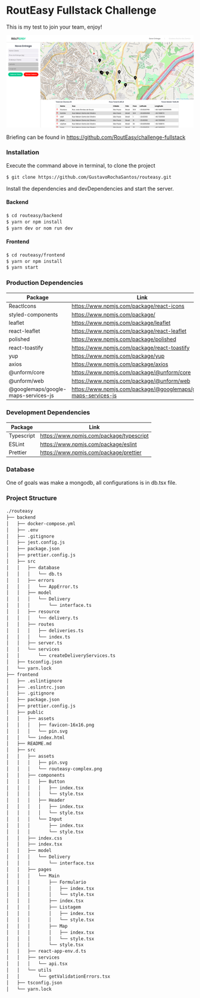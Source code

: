 # RoutEasy Fullstack Challenge
This is my test to join your team, enjoy!

<img src="https://github.com/GustavoRochaSantos/routeasy/blob/master/challenge.png">

Briefing can be found in https://github.com/RoutEasy/challenge-fullstack

### Installation

Execute the command above in terminal, to clone the project
```sh
$ git clone https://github.com/GustavoRochaSantos/routeasy.git
```

Install the dependencies and devDependencies and start the server.

#### Backend

```sh
$ cd routeasy/backend 
$ yarn or npm install
$ yarn dev or nom run dev
```
#### Frontend

```sh
$ cd routeasy/frontend 
$ yarn or npm install
$ yarn start
```

### Production Dependencies

| Package | Link |
| ------ | ------ |
| ReactIcons | https://www.npmjs.com/package/react-icons |
| styled-components | https://www.npmjs.com/package/ |
| leaflet | https://www.npmjs.com/package/leaflet |
| react-leaflet | https://www.npmjs.com/package/react-leaflet |
| polished | https://www.npmjs.com/package/polished |
| react-toastify | https://www.npmjs.com/package/react-toastify |
| yup | https://www.npmjs.com/package/yup |
| axios | https://www.npmjs.com/package/axios |
| @unform/core | https://www.npmjs.com/package/@unform/core |
| @unform/web | https://www.npmjs.com/package/@unform/web |
| @googlemaps/google-maps-services-js | https://www.npmjs.com/package/@googlemaps/google-maps-services-js |



### Development Dependencies

| Package | Link |
| ------ | ------ |
| Typescript | https://www.npmjs.com/package/typescript |
| ESLint | https://www.npmjs.com/package/eslint |
| Prettier | https://www.npmjs.com/package/prettier |


### Database
One of goals was make a mongodb, all configurations is in db.tsx file.

### Project Structure
```bash
./routeasy
├── backend
│   ├── docker-compose.yml
│   ├── .env
│   ├── .gitignore
│   ├── jest.config.js
│   ├── package.json
│   ├── prettier.config.js
│   ├── src
│   │   ├── database
│   │   │   └── db.ts
│   │   ├── errors
│   │   │   └── AppError.ts
│   │   ├── model
│   │   │   └── Delivery
│   │   │       └── interface.ts
│   │   ├── resource
│   │   │   └── delivery.ts
│   │   ├── routes
│   │   │   ├── deliveries.ts
│   │   │   └── index.ts
│   │   ├── server.ts
│   │   └── services
│   │       └── createDeliveryServices.ts
│   ├── tsconfig.json
│   └── yarn.lock
├── frontend
│   ├── .eslintignore
│   ├── .eslintrc.json
│   ├── .gitignore
│   ├── package.json
│   ├── prettier.config.js
│   ├── public
│   │   ├── assets
│   │   │   ├── favicon-16x16.png
│   │   │   └── pin.svg
│   │   └── index.html
│   ├── README.md
│   ├── src
│   │   ├── assets
│   │   │   ├── pin.svg
│   │   │   └── routeasy-complex.png
│   │   ├── components
│   │   │   ├── Button
│   │   │   │   ├── index.tsx
│   │   │   │   └── style.tsx
│   │   │   ├── Header
│   │   │   │   ├── index.tsx
│   │   │   │   └── style.tsx
│   │   │   └── Input
│   │   │       ├── index.tsx
│   │   │       └── style.tsx
│   │   ├── index.css
│   │   ├── index.tsx
│   │   ├── model
│   │   │   └── Delivery
│   │   │       └── interface.tsx
│   │   ├── pages
│   │   │   └── Main
│   │   │       ├── Formulario
│   │   │       │   ├── index.tsx
│   │   │       │   └── style.tsx
│   │   │       ├── index.tsx
│   │   │       ├── Listagem
│   │   │       │   ├── index.tsx
│   │   │       │   └── style.tsx
│   │   │       ├── Map
│   │   │       │   ├── index.tsx
│   │   │       │   └── style.tsx
│   │   │       └── style.tsx
│   │   ├── react-app-env.d.ts
│   │   ├── services
│   │   │   └── api.tsx
│   │   └── utils
│   │       └── getValidationErrors.tsx
│   ├── tsconfig.json
│   └── yarn.lock

```

